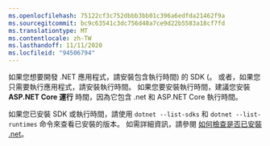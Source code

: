 ```yaml
---
ms.openlocfilehash: 75122cf3c752dbbb3bb01c396a6edfda21462f9a
ms.sourcegitcommit: bc9c63541c3dc756d48a7ce9d22b5583a18cf7fd
ms.translationtype: MT
ms.contentlocale: zh-TW
ms.lasthandoff: 11/11/2020
ms.locfileid: "94506794"
---
```


如果您想要開發 .NET 應用程式，請安裝包含執行時間) 的 SDK (。 或者，如果您只需要執行應用程式，請安裝執行時間。 如果您要安裝執行時間，建議您安裝 **ASP.NET Core 運行** 時間，因為它包含 .net 和 ASP.NET Core 執行時間。

如果您已安裝 SDK 或執行時間，請使用 `dotnet --list-sdks` 和 `dotnet --list-runtimes` 命令來查看已安裝的版本。 如需詳細資訊，請參閱 [如何檢查是否已安裝 .net](../how-to-detect-installed-versions.md)。
